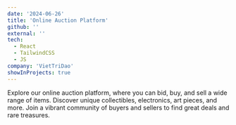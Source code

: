 ```yaml
---
date: '2024-06-26'
title: 'Online Auction Platform'
github: ''
external: ''
tech:
  - React
  - TailwindCSS
  - JS
company: 'VietTriDao'
showInProjects: true
---
```


Explore our online auction platform, where you can bid, buy, and sell a wide range of items. Discover unique collectibles, electronics, art pieces, and more. Join a vibrant community of buyers and sellers to find great deals and rare treasures.
